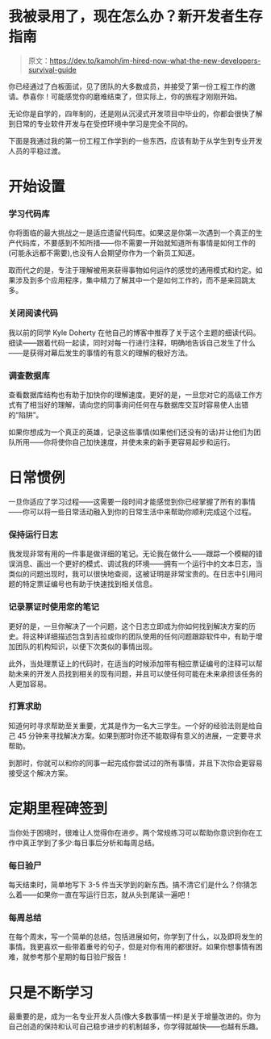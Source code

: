 # 我被录用了，现在怎么办？新开发者生存指南

> 原文：<https://dev.to/kamoh/im-hired-now-what-the-new-developers-survival-guide>

你已经通过了白板面试，见了团队的大多数成员，并接受了第一份工程工作的邀请。恭喜你！可能感觉你的磨难结束了，但实际上，你的旅程才刚刚开始。

无论你是自学的，四年制的，还是刚从沉浸式开发项目中毕业的，你都会很快了解到日常的专业软件开发与在受控环境中学习是完全不同的。

下面是我通过我的第一份工程工作学到的一些东西，应该有助于从学生到专业开发人员的平稳过渡。

# 开始设置

### 学习代码库

你将面临的最大挑战之一是适应遗留代码库。如果这是你第一次遇到一个真正的生产代码库，不要感到不知所措——你不需要一开始就知道所有事情是如何工作的(可能永远都不需要),也没有人会期望你作为一个新员工知道。

取而代之的是，专注于理解被用来获得事物如何运作的感觉的通用模式和约定。如果涉及到多个应用程序，集中精力了解其中一个是如何工作的，而不是来回跳太多。

### 关闭阅读代码

我以前的同学 Kyle Doherty 在他自己的博客中推荐了关于这个主题的细读代码。细读——跟着代码一起读，同时对每一行进行注释，明确地告诉自己发生了什么——是获得对幕后发生的事情的有意义的理解的极好方法。

### 调查数据库

查看数据库结构也有助于加快你的理解速度。更好的是，一旦您对它的高级工作方式有了相当好的理解，请向您的同事询问任何在与数据库交互时容易使人出错的“陷阱”。

如果你想成为一个真正的英雄，记录这些事情(如果他们还没有的话)并让他们为团队所用——你将使你自己加快速度，并使未来的新手更容易起步和运行。

# 日常惯例

一旦你适应了学习过程——这需要一段时间才能感觉到你已经掌握了所有的事情——你可以将一些日常活动融入到你的日常生活中来帮助你顺利完成这个过程。

### 保持运行日志

我发现非常有用的一件事是做详细的笔记。无论我在做什么——跟踪一个模糊的错误消息、画出一个更好的模式、调试我的环境——拥有一个运行中的文本日志，当类似的问题出现时，我可以很快地查阅，这被证明是非常宝贵的。在日志中引用问题的特定票证编号也有助于快速找到相关信息。

### 记录票证时使用您的笔记

更好的是，一旦你解决了一个问题，这个日志立即成为你如何找到解决方案的历史。将这种详细描述包含到吉拉或你的团队使用的任何问题跟踪软件中，有助于增加团队的机构知识，以便下次类似的事情出现。

此外，当处理票证上的代码时，在适当的时候添加带有相应票证编号的注释可以帮助未来的开发人员找到相关的现有问题，并且可以使任何可能在未来承担该任务的人更加容易。

### 打算求助

知道何时寻求帮助至关重要，尤其是作为一名大三学生。一个好的经验法则是给自己 45 分钟来寻找解决方案。如果到那时你还不能取得有意义的进展，一定要寻求帮助。

到那时，你就可以和你的同事一起完成你尝试过的所有事情，并且下次你会更容易接受这个解决方案。

# 定期里程碑签到

当你处于困境时，很难让人觉得你在进步。两个常规练习可以帮助你意识到你在工作中真正学到了多少:每日事后分析和每周总结。

### 每日验尸

每天结束时，简单地写下 3-5 件当天学到的新东西。搞不清它们是什么？你猜怎么着——如果你一直在写运行日志，就从头到尾读一遍吧！

### 每周总结

在每个周末，写一个简单的总结，包括进展如何，你学到了什么，以及即将发生的事情。我更喜欢一些带着重号的句子，但是对你有用的都很好。如果你想事情有困难，就参考那个星期的每日验尸报告！

# 只是不断学习

最重要的是，成为一名专业开发人员(像大多数事情一样)是关于增量改进的。你为自己创造的保持和认可自己稳步进步的机制越多，你学得就越快——也越有乐趣。